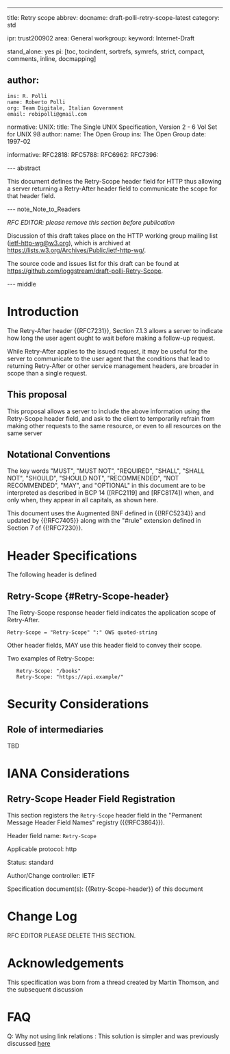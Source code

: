 ---
title: Retry scope
abbrev:
docname: draft-polli-retry-scope-latest
category: std

ipr: trust200902
area: General
workgroup:
keyword: Internet-Draft

stand_alone: yes
pi: [toc, tocindent, sortrefs, symrefs, strict, compact, comments, inline, docmapping]

author:
 -
    ins: R. Polli
    name: Roberto Polli
    org: Team Digitale, Italian Government
    email: robipolli@gmail.com

normative:
  UNIX:
    title: The Single UNIX Specification, Version 2 - 6 Vol Set for UNIX 98
    author:
      name: The Open Group
      ins: The Open Group
    date: 1997-02

informative:
  RFC2818:
  RFC5788:
  RFC6962:
  RFC7396:

--- abstract

This document defines
the Retry-Scope header field for HTTP
thus allowing a server returning a Retry-After header field
to communicate the scope for that header field. 

--- note_Note_to_Readers

*RFC EDITOR: please remove this section before publication*

Discussion of this draft takes place on the HTTP working group mailing list
(ietf-http-wg@w3.org), which is archived at
<https://lists.w3.org/Archives/Public/ietf-http-wg/>.

The source code and issues list for this draft can be found at
<https://github.com/ioggstream/draft-polli-Retry-Scope>.


--- middle

# Introduction

The Retry-After header {{RFC7231}}, Section 7.1.3 allows a server
to indicate how long the user agent ought to wait before making a follow-up request.

While Retry-After applies to the issued request, it may be useful for the server
to communicate to the user agent that the conditions that lead to returning Retry-After
or other service management headers,
are broader in scope than a single request.

## This proposal

This proposal allows a server to include the above information using the Retry-Scope header field,
and ask to the client to temporarily refrain
from making other requests to the same resource,
or even to all resources on the same server


## Notational Conventions
The key words "MUST", "MUST NOT", "REQUIRED", "SHALL", "SHALL NOT", "SHOULD",
"SHOULD NOT", "RECOMMENDED", "NOT RECOMMENDED", "MAY", and "OPTIONAL" in this
document are to be interpreted as described in BCP 14 ([RFC2119] and [RFC8174])
when, and only when, they appear in all capitals, as shown here.

This document uses the Augmented BNF defined in {{!RFC5234}} and updated
by {{!RFC7405}} along with the "#rule" extension defined in Section 7 of
{{!RFC7230}}.


# Header Specifications

The following header is defined

## Retry-Scope {#Retry-Scope-header}

The Retry-Scope response header field indicates the application
scope of Retry-After.

    Retry-Scope = "Retry-Scope" ":" OWS quoted-string

Other header fields, 
MAY use this header field to convey their scope.

Two examples of Retry-Scope:

~~~
   Retry-Scope: "/books"
   Retry-Scope: "https://api.example/"
~~~


# Security Considerations

## Role of intermediaries

TBD

# IANA Considerations

## Retry-Scope Header Field Registration

This section registers the `Retry-Scope` header field in the "Permanent Message
Header Field Names" registry ({{!RFC3864}}).

Header field name:  `Retry-Scope`

Applicable protocol:  http

Status:  standard

Author/Change controller:  IETF

Specification document(s):  {{Retry-Scope-header}} of this document


# Change Log

RFC EDITOR PLEASE DELETE THIS SECTION.


# Acknowledgements

This specification was born from a thread created by Martin Thomson,
and the subsequent discussion 

# FAQ

  Q: Why not using link relations
  :  This solution is simpler and was previously discussed [here](https://github.com/httpwg/http-core/pull/317#issuecomment-585868767) 